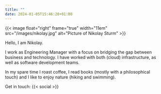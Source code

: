```yaml
---
title: ""
date: 2024-01-05T15:46:20+01:00
---
```


{{< image float="right" frame="true" width="11em" src="/images/nikolay.jpg" alt="Picture of Nikolay Sturm" >}}

Hello, I am Nikolay.

I work as Engineering Manager with a focus on bridging the gap between business and technology.
I have worked with both (cloud) infrastructure, as well as software development teams.

In my spare time I roast coffee, I read books (mostly with a philosophical touch) and I like to enjoy nature (hiking and swimming).

Get in touch:
{{< social >}}